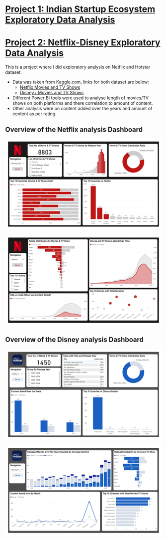 # [Project 1: Indian Startup Ecosystem Exploratory Data Analysis](https://github.com/VivekPratapSingh70/Netflix-Disney-Analysis)
# [Project 2: Netflix-Disney Exploratory Data Analysis](https://github.com/VivekPratapSingh70/Netflix-Disney-Analysis)

This is a project where I did exploratory analysis on Netflix and Hotstar dataset.

- Data was taken from Kaggle.com, links for both dataset are below:
  - [Netflix Movies and TV Shows](https://www.kaggle.com/datasets/shivamb/netflix-shows)
  - [Disney+ Movies and TV Shows](https://www.kaggle.com/datasets/shivamb/disney-movies-and-tv-shows)
- Different Power BI tools were used to analyse length of movies/TV shows on both platforms and there correlation to amount of content.
- Other analysis were on content added over the years and amount of content as per rating.
## Overview of the Netflix analysis Dashboard
![Netflix 1](Images/Netflix1.jpg)

![Netflix 2](Images/Netflix2.jpg)

## Overview of the Disney analysis Dashboard

![Disney 1](Images/Disney1.jpg)

![Disney 2](Images/Disney2.jpg)
